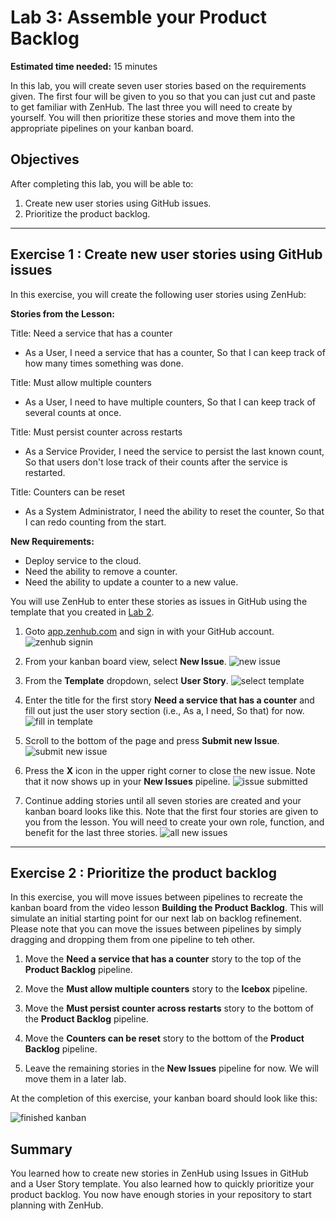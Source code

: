 # Lab 3: Assemble your Product Backlog

**Estimated time needed:** 15 minutes

In this lab, you will create seven user stories based on the requirements given. The first four will be given to you so that you can just cut and paste to get familiar with ZenHub. The last three you will need to create by yourself. You will then prioritize these stories and move them into the appropriate pipelines on your kanban board.

## Objectives

After completing this lab, you will be able to:

1. Create new user stories using GitHub issues.
1. Prioritize the product backlog.

---

## Exercise 1 : Create new user stories using GitHub issues

In this exercise, you will create the following user stories using ZenHub:

**Stories from the Lesson:**

Title: Need a service that has a counter

- As a User, I need a service that has a counter, So that I can keep track of how many times something was done.

Title: Must allow multiple counters

- As a User, I need to have multiple counters, So that I can keep track of several counts at once.

Title: Must persist counter across restarts

- As a Service Provider, I need the service to persist the last known count, So that users don't lose track of their counts after the service is restarted.

Title: Counters can be reset

- As a System Administrator, I need the ability to reset the counter, So that I can redo counting from the start.

**New Requirements:**

- Deploy service to the cloud.
- Need the ability to remove a counter.
- Need the ability to update a counter to a new value.

You will use ZenHub to enter these stories as issues in GitHub using the template that you created in [Lab 2](../lab_2/lab2-create-story-template.md).

1. Goto [app.zenhub.com](http://app.zenhub.com) and sign in with your GitHub account.
    ![zenhub signin](images/lab3-zenhub-signin.png)

1. From your kanban board view, select **New Issue**.
    ![new issue](images/lab3-zenhub-select-new-issue.png)

1. From the **Template** dropdown, select **User Story**.
    ![select template](images/lab3-zenhub-template-dropdown.png)

1. Enter the title for the first story **Need a service that has a counter** and fill out just the user story section (i.e., As a, I need, So that) for now.
    ![fill in template](images/lab3-zenhub-fillin-template.png)

1. Scroll to the bottom of the page and press **Submit new Issue**.
    ![submit new issue](images/lab3-zenhub-submit-new-issue.png)

1. Press the **X** icon in the upper right corner to close the new issue. Note that it now shows up in your **New Issues** pipeline.
    ![issue submitted](images/lab3-zenhub-issue-submitted.png)

1. Continue adding stories until all seven stories are created and your kanban board looks like this. Note that the first four stories are given to you from the lesson. You will need to create your own role, function, and benefit for the last three stories.
    ![all new issues](images/lab3-zenhub-all-new-issues.png)

---

## Exercise 2 : Prioritize the product backlog

In this exercise, you will move issues between pipelines to recreate the kanban board from the video lesson **Building the Product Backlog**. This will simulate an initial starting point for our next lab on backlog refinement. Please note that you can move the issues between pipelines by simply dragging and dropping them from one pipeline to teh other.

1. Move the **Need a service that has a counter** story to the top of the **Product Backlog** pipeline.

1. Move the **Must allow multiple counters** story to the **Icebox** pipeline.

1. Move the **Must persist counter across restarts** story to the bottom of the **Product Backlog** pipeline.

1. Move the **Counters can be reset** story to the bottom of the **Product Backlog** pipeline.

1. Leave the remaining stories in the **New Issues** pipeline for now. We will move them in a later lab.

At the completion of this exercise, your kanban board should look like this:

![finished kanban](images/lab3-zenhub-finished-kanban.png)

## Summary

You learned how to create new stories in ZenHub using Issues in GitHub and a User Story template. You also learned how to quickly prioritize your product backlog. You now have enough stories in your repository to start planning with ZenHub.
